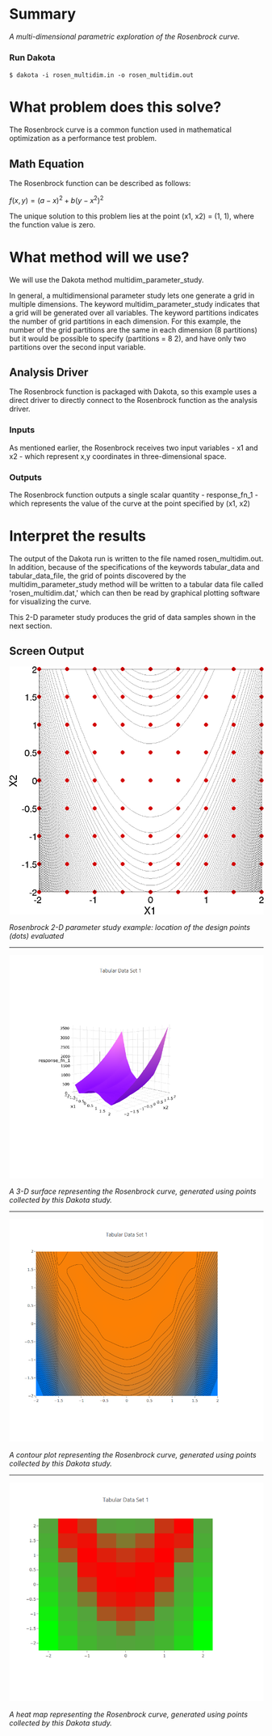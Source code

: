 # Summary
_A multi-dimensional parametric exploration of the Rosenbrock curve._
 
### Run Dakota
    $ dakota -i rosen_multidim.in -o rosen_multidim.out
 

# What problem does this solve?
The Rosenbrock curve is a common function used in mathematical optimization as a performance test problem.


## Math Equation
The Rosenbrock function can be described as follows:

$` f(x,y) = (a-x)^2 + b(y-x^2)^2 `$

The unique solution to this problem lies at the point (x1, x2) = (1, 1), where the function value is zero.


# What method will we use?
We will use the Dakota method multidim\_parameter\_study.

In general, a multidimensional parameter study lets one generate a grid in multiple dimensions. The keyword multidim\_parameter\_study
indicates that a grid will be generated over all variables. The keyword partitions indicates the number of grid
partitions in each dimension. For this example, the number of the grid partitions are the same in each dimension (8
partitions) but it would be possible to specify (partitions = 8 2), and have only two partitions over the second input
variable.


## Analysis Driver
The Rosenbrock function is packaged with Dakota, so this example uses a direct driver to directly
connect to the Rosenbrock function as the analysis driver.


### Inputs
As mentioned earlier, the Rosenbrock receives two input variables - x1 and x2 - which represent x,y coordinates in
three-dimensional space.


### Outputs
The Rosenbrock function outputs a single scalar quantity - response\_fn\_1 - which represents the value of the curve
at the point specified by (x1, x2)

 
# Interpret the results
The output of the Dakota run is written to the file named rosen\_multidim.out.  In addition, because of the
specifications of the keywords tabular\_data and tabular\_data\_file, the grid of points discovered by the
multidim\_parameter\_study method will be written to a tabular data file called 'rosen_multidim.dat,' which can
then be read by graphical plotting software for visualizing the curve.

This 2-D parameter study produces the grid of data samples shown in the next section.

 
## Screen Output
![Multidimensional Parameter Study Output](img/multidim_parameter_study_example_1.png)

_Rosenbrock 2-D parameter study example: location of the design points (dots) evaluated_

---

![Surface curve](img/multidim_parameter_study_example_2.png)

_A 3-D surface representing the Rosenbrock curve, generated using points collected by this Dakota study._

---

![Contour plot](img/multidim_parameter_study_example_3.png)

_A contour plot representing the Rosenbrock curve, generated using points collected by this Dakota study._

---

![Heat map](img/multidim_parameter_study_example_4.png)

_A heat map representing the Rosenbrock curve, generated using points collected by this Dakota study._